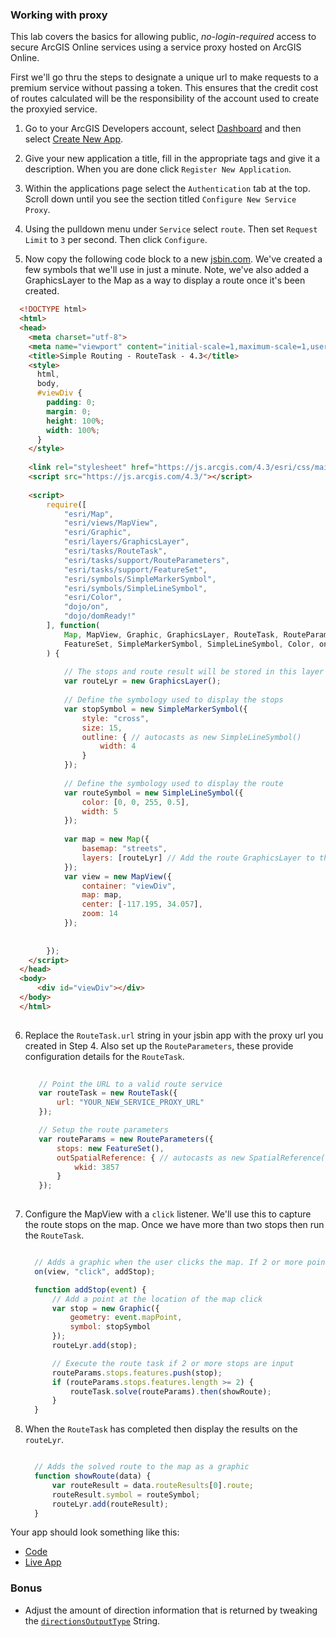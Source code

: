 ### Working with proxy

This lab covers the basics for allowing public, _no-login-required_ access to secure ArcGIS Online services using a service proxy hosted on ArcGIS Online.

First we'll go thru the steps to designate a unique url to make requests to a premium service without passing a token. This ensures that the credit cost of routes calculated will be the responsibility of the account used to create the proxyied service.

1. Go to your ArcGIS Developers account, select [Dashboard](https://developers.arcgis.com/dashboard) and then select [Create New App](https://developers.arcgis.com/applications/#/new/).

2. Give your new application a title, fill in the appropriate tags and give it a description. When you are done click `Register New Application`.

3. Within the applications page select the `Authentication` tab at the top. Scroll down until you see the section titled `Configure New Service Proxy`.

4. Using the pulldown menu under `Service` select `route`. Then set `Request Limit` to `3` per second. Then click `Configure`.

5. Now copy the following code block to a new [jsbin.com](http://jsbin.com). We've created a few symbols that we'll use in just a minute. Note, we've also added a GraphicsLayer to the Map as a way to display a route once it's been created. 

  ```html
    <!DOCTYPE html>
    <html>
    <head>
      <meta charset="utf-8">
      <meta name="viewport" content="initial-scale=1,maximum-scale=1,user-scalable=no">
      <title>Simple Routing - RouteTask - 4.3</title>
      <style>
        html,
        body,
        #viewDiv {
          padding: 0;
          margin: 0;
          height: 100%;
          width: 100%;
        }
      </style>
    
      <link rel="stylesheet" href="https://js.arcgis.com/4.3/esri/css/main.css">
      <script src="https://js.arcgis.com/4.3/"></script>
    
      <script>
          require([
              "esri/Map",
              "esri/views/MapView",
              "esri/Graphic",
              "esri/layers/GraphicsLayer",
              "esri/tasks/RouteTask",
              "esri/tasks/support/RouteParameters",
              "esri/tasks/support/FeatureSet",
              "esri/symbols/SimpleMarkerSymbol",
              "esri/symbols/SimpleLineSymbol",
              "esri/Color",
              "dojo/on",
              "dojo/domReady!"
          ], function(
              Map, MapView, Graphic, GraphicsLayer, RouteTask, RouteParameters,
              FeatureSet, SimpleMarkerSymbol, SimpleLineSymbol, Color, on
          ) {
    
              // The stops and route result will be stored in this layer
              var routeLyr = new GraphicsLayer();
    
              // Define the symbology used to display the stops
              var stopSymbol = new SimpleMarkerSymbol({
                  style: "cross",
                  size: 15,
                  outline: { // autocasts as new SimpleLineSymbol()
                      width: 4
                  }
              });
    
              // Define the symbology used to display the route
              var routeSymbol = new SimpleLineSymbol({
                  color: [0, 0, 255, 0.5],
                  width: 5
              });
    
              var map = new Map({
                  basemap: "streets",
                  layers: [routeLyr] // Add the route GraphicsLayer to the map
              });
              var view = new MapView({
                  container: "viewDiv", 
                  map: map, 
                  center: [-117.195, 34.057],
                  zoom: 14
              });
    
    
          });
      </script>
    </head>
    <body>
        <div id="viewDiv"></div>
    </body>
    </html>    
    
  ```

6. Replace the `RouteTask.url` string in your jsbin app with the proxy url you created in Step 4. Also set up the `RouteParameters`, these provide configuration details for the `RouteTask`.

   ```javascript
    
      // Point the URL to a valid route service
      var routeTask = new RouteTask({
          url: "YOUR_NEW_SERVICE_PROXY_URL"
      });

      // Setup the route parameters
      var routeParams = new RouteParameters({
          stops: new FeatureSet(),
          outSpatialReference: { // autocasts as new SpatialReference()
              wkid: 3857
          }
      });    
        
   ```
        
7. Configure the MapView with a `click` listener. We'll use this to capture the route stops on the map. Once we have more than two stops then run the `RouteTask`.
    
    ```javascript

      // Adds a graphic when the user clicks the map. If 2 or more points exist, route is solved.
      on(view, "click", addStop);

      function addStop(event) {
          // Add a point at the location of the map click
          var stop = new Graphic({
              geometry: event.mapPoint,
              symbol: stopSymbol
          });
          routeLyr.add(stop);

          // Execute the route task if 2 or more stops are input
          routeParams.stops.features.push(stop);
          if (routeParams.stops.features.length >= 2) {
              routeTask.solve(routeParams).then(showRoute);
          }
      }

    ```

8. When the `RouteTask` has completed then display the results on the `routeLyr`.
 
    ```javascript
    
      // Adds the solved route to the map as a graphic
      function showRoute(data) {
          var routeResult = data.routeResults[0].route;
          routeResult.symbol = routeSymbol;
          routeLyr.add(routeResult);
      }

    ```
 
 Your app should look something like this:
  * [Code](index.html)
  * [Live App](http://esri.github.io/geodev-hackerlabs/develop/jsapi/work_with_proxy/index.html)
  
### Bonus
* Adjust the amount of direction information that is returned by tweaking the [`directionsOutputType`](https://developers.arcgis.com/javascript/latest/api-reference/esri-tasks-support-RouteParameters.html#directionsOutputType) String.
